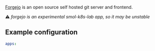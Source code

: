 [Forgejo](https://forgejo.org/) is an open source self hosted git server and frontend.

⚠️ *forgejo is an _experimental_ smol-k8s-lab app, so it may be unstable*

## Example configuration

```yaml
apps:
```
